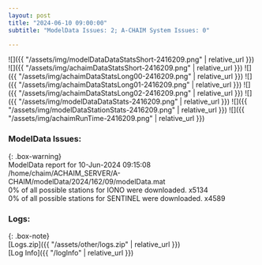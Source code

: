 ```yaml
---
layout: post
title: "2024-06-10 09:00:00"
subtitle: "ModelData Issues: 2; A-CHAIM System Issues: 0"

---
```


![]({{ "/assets/img/modelDataDataStatsShort-2416209.png" | relative_url }})
![]({{ "/assets/img/achaimDataStatsShort-2416209.png" | relative_url }})
![]({{ "/assets/img/achaimDataStatsLong00-2416209.png" | relative_url }})
![]({{ "/assets/img/achaimDataStatsLong01-2416209.png" | relative_url }})
![]({{ "/assets/img/achaimDataStatsLong02-2416209.png" | relative_url }})
![]({{ "/assets/img/modelDataDataStats-2416209.png" | relative_url }})
![]({{ "/assets/img/modelDataStationStats-2416209.png" | relative_url }})
![]({{ "/assets/img/achaimRunTime-2416209.png" | relative_url }})


### ModelData Issues:  
  
{: .box-warning}  
 ModelData report for 10-Jun-2024 09:15:08   
 /home/chaim/ACHAIM_SERVER/A-CHAIM/modelData/2024/162/09/modelData.mat   
 0% of all possible stations for IONO were downloaded. x5134   
 0% of all possible stations for SENTINEL were downloaded. x4589   
  


### Logs:  
  
{: .box-note}  
[Logs.zip]({{ "/assets/other/logs.zip" | relative_url }})  
[Log Info]({{ "/logInfo" | relative_url }})  
